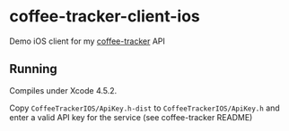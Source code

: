 # coffee-tracker-client-ios

Demo iOS client for my [coffee-tracker](https://github.com/stevenwilkin/coffee-tracker) API

## Running

Compiles under Xcode 4.5.2.

Copy `CoffeeTrackerIOS/ApiKey.h-dist` to `CoffeeTrackerIOS/ApiKey.h` and enter a valid API key for the service (see coffee-tracker README)
